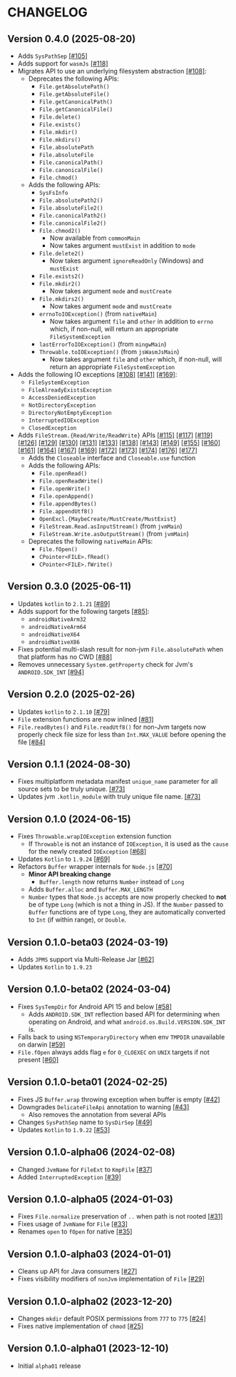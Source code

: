 # CHANGELOG

## Version 0.4.0 (2025-08-20)
 - Adds `SysPathSep` [[#105]][105]
 - Adds support for `wasmJs` [[#118]][118]
 - Migrates API to use an underlying filesystem abstraction [[#108]][108]:
     - Deprecates the following APIs:
         - `File.getAbsolutePath()`
         - `File.getAbsoluteFile()`
         - `File.getCanonicalPath()`
         - `File.getCanonicalFile()`
         - `File.delete()`
         - `File.exists()`
         - `File.mkdir()`
         - `File.mkdirs()`
         - `File.absolutePath`
         - `File.absoluteFile`
         - `File.canonicalPath()`
         - `File.canonicalFile()`
         - `File.chmod()`
     - Adds the following APIs:
         - `SysFsInfo`
         - `File.absolutePath2()`
         - `File.absoluteFile2()`
         - `File.canonicalPath2()`
         - `File.canonicalFile2()`
         - `File.chmod2()`
             - Now available from `commonMain`
             - Now takes argument `mustExist` in addition to `mode`
         - `File.delete2()`
             - Now takes argument `ignoreReadOnly` (Windows) and `mustExist`
         - `File.exists2()`
         - `File.mkdir2()`
             - Now takes argument `mode` and `mustCreate`
         - `File.mkdirs2()`
             - Now takes argument `mode` and `mustCreate`
         - `errnoToIOException()` (from `nativeMain`)
             - Now takes argument `file` and `other` in addition to `errno` which,
               if non-null, will return an appropriate `FileSystemException`
         - `lastErrorToIOException()` (from `mingwMain`)
         - `Throwable.toIOException()` (from `jsWasmJsMain`)
             - Now takes argument `file` and `other` which,
               if non-null, will return an appropriate `FileSystemException`
 - Adds the following IO exceptions [[#108]][108] [[#141]][141] [[#169]][169]:
     - `FileSystemException`
     - `FileAlreadyExistsException`
     - `AccessDeniedException`
     - `NotDirectoryException`
     - `DirectoryNotEmptyException`
     - `InterruptedIOException`
     - `ClosedException`
 - Adds `FileStream.{Read/Write/ReadWrite}` APIs [[#115]][115] [[#117]][117] [[#119]][119] [[#126]][126] 
   [[#129]][129] [[#130]][130] [[#131]][131] [[#133]][133] [[#138]][139] [[#143]][143] [[#149]][149] [[#155]][155] 
   [[#160]][160] [[#161]][161] [[#164]][164] [[#167]][167] [[#169]][169] [[#172]][172] [[#173]][173] [[#174]][174] 
   [[#176]][176] [[#177]][177]
     - Adds the `Closeable` interface and `Closeable.use` function
     - Adds the following APIs:
         - `File.openRead()`
         - `File.openReadWrite()`
         - `File.openWrite()`
         - `File.openAppend()`
         - `File.appendBytes()`
         - `File.appendUtf8()`
         - `OpenExcl.{MaybeCreate/MustCreate/MustExist}`
         - `FileStream.Read.asInputStream()` (from `jvmMain`)
         - `FileStream.Write.asOutputStream()` (from `jvmMain`)
     - Deprecates the following `nativeMain` APIs:
         - `File.fOpen()`
         - `CPointer<FILE>.fRead()`
         - `CPointer<FILE>.fWrite()`

## Version 0.3.0 (2025-06-11)
 - Updates `kotlin` to `2.1.21` [[#89]][89]
 - Adds support for the following targets [[#85]][85]:
     - `androidNativeArm32`
     - `androidNativeArm64`
     - `androidNativeX64`
     - `androidNativeX86`
 - Fixes potential multi-slash result for non-jvm `File.absolutePath` when that
   platform has no CWD [[#88]][88]
 - Removes unnecessary `System.getProperty` check for Jvm's `ANDROID.SDK_INT` [[#94]][94]

## Version 0.2.0 (2025-02-26)
 - Updates `kotlin` to `2.1.10` [[#79]][79]
 - `File` extension functions are now inlined [[#81]][81]
 - `File.readBytes()` and `File.readUtf8()` for non-Jvm targets now properly
   check file size for less than `Int.MAX_VALUE` before opening the file [[#84]][84]

## Version 0.1.1 (2024-08-30)
 - Fixes multiplatform metadata manifest `unique_name` parameter for
   all source sets to be truly unique. [[#73]][73]
 - Updates jvm `.kotlin_module` with truly unique file name. [[#73]][73]

## Version 0.1.0 (2024-06-15)
 - Fixes `Throwable.wrapIOException` extension function
     - If `Throwable` is not an instance of `IOException`, it is used as the
       `cause` for the newly created `IOException` [[#68]][68]
 - Updates `Kotlin` to `1.9.24` [[#69]][69]
 - Refactors `Buffer` wrapper internals for `Node.js` [[#70]][70]
     - **Minor API breaking change**
         - `Buffer.length` now returns `Number` instead of `Long`
     - Adds `Buffer.alloc` and `Buffer.MAX_LENGTH`
     - `Number` types that `Node.js` accepts are now properly checked
       to **not** be of type `Long` (which is not a thing in JS). If
       the `Number` passed to `Buffer` functions are of type `Long`, they
       are automatically converted to `Int` (if within range), or `Double`.

## Version 0.1.0-beta03 (2024-03-19)
 - Adds `JPMS` support via Multi-Release Jar [[#62]][62]
 - Updates `Kotlin` to `1.9.23`

## Version 0.1.0-beta02 (2024-03-04)
 - Fixes `SysTempDir` for Android API 15 and below [[#58]][58]
     - Adds `ANDROID.SDK_INT` reflection based API for determining when
       operating on Android, and what `android.os.Build.VERSION.SDK_INT` is.
 - Falls back to using `NSTemporaryDirectory` when env `TMPDIR` unavailable
   on darwin [[#59]][59]
 - `File.fOpen` always adds flag `e` for `O_CLOEXEC` on `UNIX` targets if not
   present [[#60]][60]

## Version 0.1.0-beta01 (2024-02-25)
 - Fixes JS `Buffer.wrap` throwing exception when buffer is empty [[#42]][42]
 - Downgrades `DelicateFileApi` annotation to warning [[#43]][43]
     - Also removes the annotation from several APIs
 - Changes `SysPathSep` name to `SysDirSep` [[#49]][49]
 - Updates `Kotlin` to `1.9.22` [[#53]][53]

## Version 0.1.0-alpha06 (2024-02-08)
 - Changed `JvmName` for `FileExt` to `KmpFile` [[#37]][37]
 - Added `InterruptedException` [[#39]][39]

## Version 0.1.0-alpha05 (2024-01-03)
 - Fixes `File.normalize` preservation of `..` when path is not rooted [[#31]][31]
 - Fixes usage of `JvmName` for `File` [[#33]][33]
 - Renames `open` to `fOpen` for native [[#35]][35]

## Version 0.1.0-alpha03 (2024-01-01)
 - Cleans up API for Java consumers [[#27]][27]
 - Fixes visibility modifiers of `nonJvm` implementation of `File` [[#29]][29]

## Version 0.1.0-alpha02 (2023-12-20)
 - Changes `mkdir` default POSIX permissions from `777` to `775` [[#24]][24]
 - Fixes native implementation of `chmod` [[#25]][25]

## Version 0.1.0-alpha01 (2023-12-10)
 - Initial `alpha01` release

[24]: https://github.com/05nelsonm/kmp-file/pull/24
[25]: https://github.com/05nelsonm/kmp-file/pull/25
[27]: https://github.com/05nelsonm/kmp-file/pull/27
[29]: https://github.com/05nelsonm/kmp-file/pull/29
[31]: https://github.com/05nelsonm/kmp-file/pull/31
[33]: https://github.com/05nelsonm/kmp-file/pull/33
[35]: https://github.com/05nelsonm/kmp-file/pull/35
[37]: https://github.com/05nelsonm/kmp-file/pull/37
[39]: https://github.com/05nelsonm/kmp-file/pull/39
[42]: https://github.com/05nelsonm/kmp-file/pull/42
[43]: https://github.com/05nelsonm/kmp-file/pull/43
[49]: https://github.com/05nelsonm/kmp-file/pull/49
[53]: https://github.com/05nelsonm/kmp-file/pull/53
[58]: https://github.com/05nelsonm/kmp-file/pull/58
[59]: https://github.com/05nelsonm/kmp-file/pull/59
[60]: https://github.com/05nelsonm/kmp-file/pull/60
[62]: https://github.com/05nelsonm/kmp-file/pull/62
[68]: https://github.com/05nelsonm/kmp-file/pull/68
[69]: https://github.com/05nelsonm/kmp-file/pull/69
[70]: https://github.com/05nelsonm/kmp-file/pull/70
[73]: https://github.com/05nelsonm/kmp-file/pull/73
[79]: https://github.com/05nelsonm/kmp-file/pull/79
[81]: https://github.com/05nelsonm/kmp-file/pull/81
[84]: https://github.com/05nelsonm/kmp-file/pull/84
[85]: https://github.com/05nelsonm/kmp-file/pull/85
[88]: https://github.com/05nelsonm/kmp-file/pull/88
[89]: https://github.com/05nelsonm/kmp-file/pull/89
[94]: https://github.com/05nelsonm/kmp-file/pull/94
[105]: https://github.com/05nelsonm/kmp-file/pull/105
[108]: https://github.com/05nelsonm/kmp-file/pull/108
[115]: https://github.com/05nelsonm/kmp-file/pull/115
[117]: https://github.com/05nelsonm/kmp-file/pull/117
[118]: https://github.com/05nelsonm/kmp-file/pull/118
[119]: https://github.com/05nelsonm/kmp-file/pull/119
[126]: https://github.com/05nelsonm/kmp-file/pull/126
[129]: https://github.com/05nelsonm/kmp-file/pull/129
[130]: https://github.com/05nelsonm/kmp-file/pull/130
[131]: https://github.com/05nelsonm/kmp-file/pull/131
[133]: https://github.com/05nelsonm/kmp-file/pull/133
[139]: https://github.com/05nelsonm/kmp-file/pull/139
[141]: https://github.com/05nelsonm/kmp-file/pull/141
[143]: https://github.com/05nelsonm/kmp-file/pull/143
[149]: https://github.com/05nelsonm/kmp-file/pull/149
[155]: https://github.com/05nelsonm/kmp-file/pull/155
[160]: https://github.com/05nelsonm/kmp-file/pull/160
[161]: https://github.com/05nelsonm/kmp-file/pull/161
[164]: https://github.com/05nelsonm/kmp-file/pull/164
[167]: https://github.com/05nelsonm/kmp-file/pull/167
[169]: https://github.com/05nelsonm/kmp-file/pull/169
[172]: https://github.com/05nelsonm/kmp-file/pull/172
[173]: https://github.com/05nelsonm/kmp-file/pull/173
[174]: https://github.com/05nelsonm/kmp-file/pull/174
[176]: https://github.com/05nelsonm/kmp-file/pull/176
[177]: https://github.com/05nelsonm/kmp-file/pull/177
